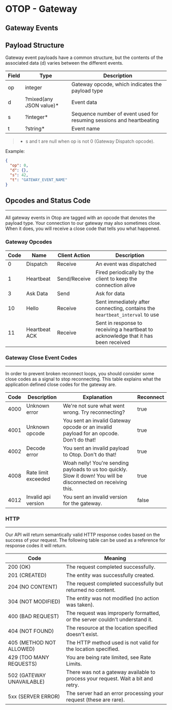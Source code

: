 # OTOP - Gateway

## Gateway Events


Payload Structure
---
Gateway event payloads have a common structure, but the contents of the associated data (d) varies between the different events.

| Field | Type                    | Description                                                          |
| ----- | ----------------------- | -------------------------------------------------------------------- |
| op    | integer                 | Gateway opcode, which indicates the payload type                     |
| d     | ?mixed(any JSON value)* | Event data                                                           |
| s     | ?integer*               | Sequence number of event used for resuming sessions and heartbeating |
| t     | ?string*                | Event name                                                           |

> * s and t are null when op is not 0 (Gateway Dispatch opcode).

Example:
```json
{
  "op": 0,
  "d": {},
  "s": 42,
  "t": "GATEWAY_EVENT_NAME"
}
```

## Opcodes and Status Code
---
All gateway events in Otop are tagged with an opcode that denotes the payload type. Your connection to our gateway may also sometimes close. When it does, you will receive a close code that tells you what happened.

### Gateway Opcodes

| Code | Name          | Client Action | Description                                                                        |
| ---- | ------------- | ------------- | ---------------------------------------------------------------------------------- |
| 0    | Dispatch      | Receive       | An event was dispatched                                                            |
| 1    | Heartbeat     | Send/Receive  | Fired periodically by the client to keep the connection alive                      |
| 3    | Ask Data      | Send          | Ask for data                                                                       |
| 10   | Hello         | Receive       | Sent immediately after connecting, contains the `heartbeat_interval` to use        |
| 11   | Heartbeat ACK | Receive       | Sent in response to receiving a heartbeat to acknowledge that it has been received |

### Gateway Close Event Codes
---
In order to prevent broken reconnect loops, you should consider some close codes as a signal to stop reconnecting. This table explains what the application defined close codes for the gateway are.

| Code | Description         | Explanation                                                                                                      | Reconnect |
| ---- | ------------------- | ---------------------------------------------------------------------------------------------------------------- | --------- |
| 4000 | Unknown error       | We're not sure what went wrong. Try reconnecting?                                                                | true      |
| 4001 | Unknown opcode      | You sent an invalid Gateway opcode or an invalid payload for an opcode. Don't do that!                           | true      |
| 4002 | Decode error        | You sent an invalid payload to Otop. Don't do that!                                                              | true      |
| 4008 | Rate limit exceeded | Woah nelly! You're sending payloads to us too quickly. Slow it down! You will be disconnected on receiving this. | true      |
| 4012 | Invalid api version | You sent an invalid version for the gateway.                                                                     | false     |

### HTTP
---
Our API will return semantically valid HTTP response codes based on the success of your request. The following table can be used as a reference for response codes it will return.

| Code                      | Meaning                                                                          |
| ------------------------- | -------------------------------------------------------------------------------- |
| 200 (OK)                  | The request completed successfully.                                              |
| 201 (CREATED)             | The entity was successfully created.                                             |
| 204 (NO CONTENT)          | The request completed successfully but returned no content.                      |
| 304 (NOT MODIFIED)        | The entity was not modified (no action was taken).                               |
| 400 (BAD REQUEST)         | The request was improperly formatted, or the server couldn't understand it.      |
| 404 (NOT FOUND)           | The resource at the location specified doesn't exist.                            |
| 405 (METHOD NOT ALLOWED)  | The HTTP method used is not valid for the location specified.                    |
| 429 (TOO MANY REQUESTS)   | You are being rate limited, see Rate Limits.                                     |
| 502 (GATEWAY UNAVAILABLE) | There was not a gateway available to process your request. Wait a bit and retry. |
| 5xx (SERVER ERROR)        | The server had an error processing your request (these are rare).                |